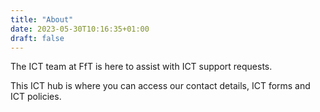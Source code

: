 ```yaml
---
title: "About"
date: 2023-05-30T10:16:35+01:00
draft: false
---
```


The ICT team at FfT is here to assist with ICT support requests.

This ICT hub is where you can access our contact details, ICT forms and ICT policies.